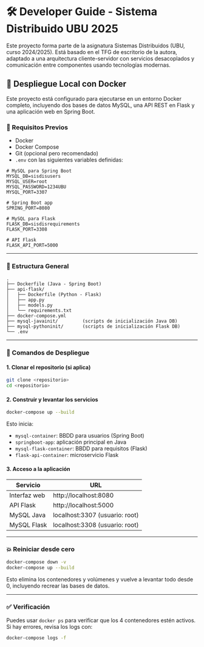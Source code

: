 
# 🛠️ Developer Guide - Sistema Distribuido UBU 2025

Este proyecto forma parte de la asignatura Sistemas Distribuidos (UBU, curso 2024/2025). Está basado en el TFG de escritorio de la autora, adaptado a una arquitectura cliente-servidor con servicios desacoplados y comunicación entre componentes usando tecnologías modernas.

## 🐳 Despliegue Local con Docker

Este proyecto está configurado para ejecutarse en un entorno Docker completo, incluyendo dos bases de datos MySQL, una API REST en Flask y una aplicación web en Spring Boot.

### 🔧 Requisitos Previos

- Docker
- Docker Compose
- Git (opcional pero recomendado)
- `.env` con las siguientes variables definidas:

```env
# MySQL para Spring Boot
MYSQL_DB=sisdisusers
MYSQL_USER=root
MYSQL_PASSWORD=1234UBU
MYSQL_PORT=3307

# Spring Boot app
SPRING_PORT=8080

# MySQL para Flask
FLASK_DB=sisdisrequirements
FLASK_PORT=3308

# API Flask
FLASK_API_PORT=5000
```

---

### 📁 Estructura General

```
.
├── Dockerfile (Java - Spring Boot)
├── api-flask/
│   ├── Dockerfile (Python - Flask)
│   ├── app.py
│   ├── models.py
│   └── requirements.txt
├── docker-compose.yml
├── mysql-javainit/         (scripts de inicialización Java DB)
├── mysql-pythoninit/       (scripts de inicialización Flask DB)
└── .env
```

---

### 🚀 Comandos de Despliegue

#### 1. Clonar el repositorio (si aplica)

```bash
git clone <repositorio>
cd <repositorio>
```

#### 2. Construir y levantar los servicios

```bash
docker-compose up --build
```

Esto inicia:

- `mysql-container`: BBDD para usuarios (Spring Boot)
- `springboot-app`: aplicación principal en Java
- `mysql-flask-container`: BBDD para requisitos (Flask)
- `flask-api-container`: microservicio Flask

#### 3. Acceso a la aplicación

| Servicio         | URL                            |
|------------------|--------------------------------|
| Interfaz web     | http://localhost:8080          |
| API Flask        | http://localhost:5000          |
| MySQL Java       | localhost:3307 (usuario: root) |
| MySQL Flask      | localhost:3308 (usuario: root) |

---

### 💥 Reiniciar desde cero

```bash
docker-compose down -v
docker-compose up --build
```

Esto elimina los contenedores y volúmenes y vuelve a levantar todo desde 0, incluyendo recrear las bases de datos.

---

### ✅ Verificación

Puedes usar `docker ps` para verificar que los 4 contenedores estén activos. Si hay errores, revisa los logs con:

```bash
docker-compose logs -f
```

